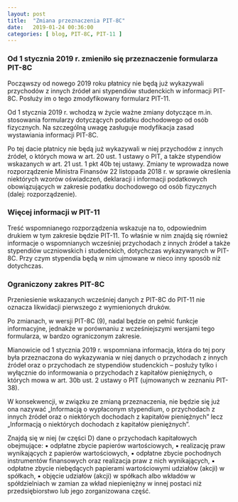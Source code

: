 ```yaml
---
layout: post
title:  "Zmiana przeznaczenia PIT-8C"
date:   2019-01-24 00:36:00
categories: [ blog, PIT-8C, PIT-11 ]
---
```


### Od 1 stycznia 2019 r. zmieniło się przeznaczenie formularza PIT-8C

Począwszy od nowego 2019 roku płatnicy nie będą już wykazywali przychodów z innych źródeł ani stypendiów studenckich w informacji PIT-8C. 
Posłuży im o tego zmodyfikowany formularz PIT-11.

Od 1 stycznia 2019 r. wchodzą w życie ważne zmiany dotyczące m.in. stosowania formularzy dotyczących podatku dochodowego od osób fizycznych. 
Na szczególną uwagę zasługuje modyfikacja zasad wystawiania informacji PIT-8C. 

Po tej dacie płatnicy nie będą już wykazywali w niej przychodów z innych źródeł, o których mowa w art. 20 ust. 1 ustawy o PIT, a także stypendiów wskazanych w art. 21 ust. 1 pkt 40b tej ustawy. 
Zmiany te wprowadza nowe rozporządzenie Ministra Finansów 22 listopada 2018 r. w sprawie określenia niektórych wzorów oświadczeń, deklaracji i informacji podatkowych obowiązujących w zakresie podatku dochodowego od osób fizycznych (dalej: rozporządzenie). 

### Więcej informacji w PIT-11

Treść wspomnianego rozporządzenia wskazuje na to, odpowiednim drukiem w tym zakresie będzie PIT-11. 
To właśnie w nim znajdą się również informacje o wspomnianych wcześniej przychodach z innych źródeł a także stypendiów uczniowskich i studenckich, dotychczas wykazywanych w PIT-8C. 
Przy czym stypendia będą w nim ujmowane w nieco inny sposób niż dotychczas. 

### Ograniczony zakres PIT-8C

Przeniesienie wskazanych wcześniej danych z PIT-8C do PIT-11 nie oznacza likwidacji pierwszego z wymienionych druków. 

Po zmianach, w wersji PIT-8C (9), nadal będzie on pełnić funkcje informacyjne, jednakże w porównaniu z wcześniejszymi wersjami tego formularza, w bardzo ograniczonym zakresie. 

Mianowicie od 1 stycznia 2019 r. wspomniana informacja, która do tej pory była przeznaczona do wykazywania w niej danych o przychodach z innych źródeł oraz o przychodach ze stypendiów studenckich – posłuży tylko i wyłącznie do informowania o przychodach z kapitałów pieniężnych, o których mowa w art. 30b ust. 2 ustawy o PIT (ujmowanych w zeznaniu PIT-38). 

W konsekwencji, w związku ze zmianą przeznaczenia, nie będzie się już ona nazywać „Informacją o wypłaconym stypendium, o przychodach z innych źródeł oraz o niektórych dochodach z kapitałów pieniężnych” lecz „Informacją o niektórych dochodach z kapitałów pieniężnych”. 

Znajdą się w niej (w części D) dane o przychodach kapitałowych obejmujące:
▪ odpłatne zbycie papierów wartościowych,
▪ realizację praw wynikających z papierów wartościowych,
▪ odpłatne zbycie pochodnych instrumentów finansowych oraz realizacja praw z nich wynikających,
▪ odpłatne zbycie niebędących papierami wartościowymi udziałów (akcji) w spółkach,
▪ objęcie udziałów (akcji) w spółkach albo wkładów w spółdzielniach w zamian za wkład niepieniężny w innej postaci niż przedsiębiorstwo lub jego zorganizowana część.
